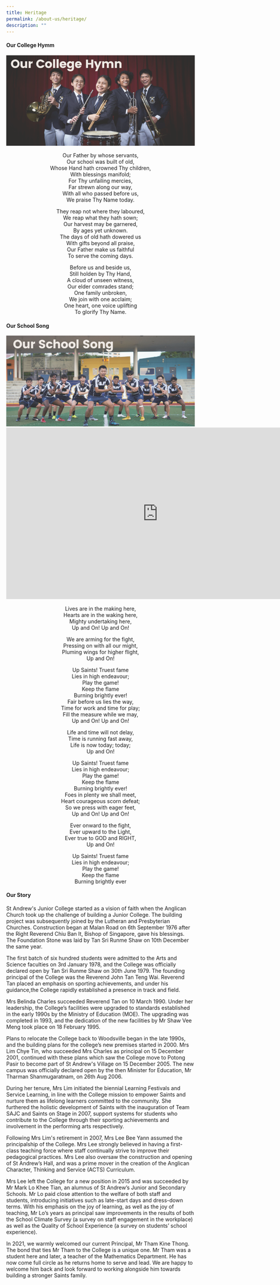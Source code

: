 ```yaml
---
title: Heritage
permalink: /about-us/heritage/
description: ""
---
```

<h4><strong>Our College Hymm</strong></h4>
<img src="/images/heri1.png">
<p style="text-align: center;">Our Father by whose servants,<br />Our school was built of old,<br />Whose Hand hath crowned Thy children,<br />With blessings manifold;<br />For Thy unfailing mercies,<br />Far strewn along our way,<br />With all who passed before us,<br />We praise Thy Name today.</p>
<p style="text-align: center;">They reap not where they laboured,<br />We reap what they hath sown;<br />Our harvest may be garnered,<br />By ages yet unknown.<br />The days of old hath dowered us<br />With gifts beyond all praise,<br />Our Father make us faithful<br />To serve the coming days.</p>
<p style="text-align: center;">Before us and beside us,<br />Still holden by Thy Hand,<br />A cloud of unseen witness,<br />Our elder comrades stand;<br />One family unbroken,<br />We join with one acclaim;<br />One heart, one voice uplifting<br />To glorify Thy Name.</p>
<h4><strong>Our School Song</strong></h4>
<img src="/images/heri2.png">
<iframe width="810" height="459" src="https://www.youtube.com/embed/h5r1-N7jOeI" title="2020 SAJC School Song MV" frameborder="0" allow="accelerometer; autoplay; clipboard-write; encrypted-media; gyroscope; picture-in-picture" allowfullscreen></iframe>
<p style="text-align: center;">Lives are in the making here,<br />Hearts are in the waking here,<br />Mighty undertaking here,<br />Up and On! Up and On!</p>
<p style="text-align: center;">We are arming for the fight,<br />Pressing on with all our might,<br />Pluming wings for higher flight,<br />Up and On!</p>
<p style="text-align: center;">Up Saints! Truest fame<br />Lies in high endeavour;<br />Play the game!<br />Keep the flame<br />Burning brightly ever!<br />Fair before us lies the way,<br />Time for work and time for play;<br />Fill the measure while we may,<br />Up and On! Up and On!</p>
<p style="text-align: center;">Life and time will not delay,<br />Time is running fast away,<br />Life is now today; today;<br />Up and On!</p>
<p style="text-align: center;">Up Saints! Truest fame<br />Lies in high endeavour;<br />Play the game!<br />Keep the flame<br />Burning brightly ever!<br />Foes in plenty we shall meet,<br />Heart courageous scorn defeat;<br />So we press with eager feet,<br />Up and On! Up and On!</p>
<p style="text-align: center;">Ever onward to the fight,<br />Ever upward to the Light,<br />Ever true to GOD and RIGHT,<br />Up and On!</p>
<p style="text-align: center;">Up Saints! Truest fame<br />Lies in high endeavour;<br />Play the game!<br />Keep the flame<br />Burning brightly ever</p>
<h4><strong>Our Story</strong></h4>
<p>St Andrew's Junior College started as a vision of faith when the Anglican Church took up the challenge of building a Junior College. The building project was subsequently joined by the Lutheran and Presbyterian Churches. Construction began at Malan Road on 6th September 1976 after the Right Reverend Chiu Ban It, Bishop of Singapore, gave his blessings. The Foundation Stone was laid by Tan Sri Runme Shaw on 10th December the same year.</p>
<p>The first batch of six hundred students were admitted to the Arts and Science faculties on 3rd January 1978, and the College was officially declared open by Tan Sri Runme Shaw on 30th June 1979. The founding principal of the College was the Reverend John Tan Teng Wai. Reverend Tan placed an emphasis on sporting achievements, and under his guidance,the College rapidly established a presence in track and field.</p>
<p>Mrs Belinda Charles succeeded Reverend Tan on 10 March 1990. Under her leadership, the College&rsquo;s facilities were upgraded to standards established in the early 1990s by the Ministry of Education (MOE). The upgrading was completed in 1993, and the dedication of the new facilities by Mr Shaw Vee Meng took place on 18 February 1995.</p>
<p>Plans to relocate the College back to Woodsville began in the late 1990s, and the building plans for the college&rsquo;s new premises started in 2000. Mrs Lim Chye Tin, who succeeded Mrs Charles as principal on 15 December 2001, continued with these plans which saw the College move to Potong Pasir to become part of St Andrew's Village on 15 December 2005. The new campus was officially declared open by the then Minister for Education, Mr Tharman Shanmugaratnam, on 26th Aug 2006.</p>
<p>During her tenure, Mrs Lim initiated the biennial Learning Festivals and Service Learning, in line with the College mission to empower Saints and nurture them as lifelong learners committed to the community. She furthered the holistic development of Saints with the inauguration of Team SAJC and Saints on Stage in 2007, support systems for students who contribute to the College through their sporting achievements and involvement in the performing arts respectively.</p>
<p>Following Mrs Lim's retirement in 2007, Mrs Lee Bee Yann assumed the principalship of the College. Mrs Lee strongly believed in having a first-class teaching force where staff continually strive to improve their pedagogical practices. Mrs Lee also oversaw the construction and opening of St Andrew&rsquo;s Hall, and was a prime mover in the creation of the Anglican Character, Thinking and Service (ACTS) Curriculum.</p>
<p>Mrs Lee left the College for a new position in 2015 and was succeeded by Mr Mark Lo Khee Tian, an alumnus of St Andrew&rsquo;s Junior and Secondary Schools. Mr Lo paid close attention to the welfare of both staff and students, introducing initiatives such as late-start days and dress-down terms. With his emphasis on the joy of learning, as well as the joy of teaching, Mr Lo&rsquo;s years as principal saw improvements in the results of both the School Climate Survey (a survey on staff engagement in the workplace) as well as the Quality of School Experience (a survey on students&rsquo; school experience).</p>
<p>In 2021, we warmly welcomed our current Principal, Mr Tham Kine Thong. The bond that ties Mr Tham to the College is a unique one. Mr Tham was a student here and later, a teacher of the Mathematics Department. He has now come full circle as he returns home to serve and lead. We are happy to welcome him back and look forward to working alongside him towards building a stronger Saints family.</p>